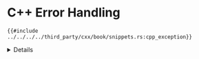 # C++ Error Handling

```rust,ignore
{{#include ../../../../third_party/cxx/book/snippets.rs:cpp_exception}}
```

<details>

- C++ functions declared to return a `Result` will catch any thrown exception on
  the C++ side and return it as an `Err` value to the calling Rust function.
- If an exception is thrown from an extern "C++" function that is not declared
  by the CXX bridge to return `Result`, the program calls C++'s
  `std::terminate`. The behavior is equivalent to the same exception being
  thrown through a `noexcept` C++ function.

</details>
